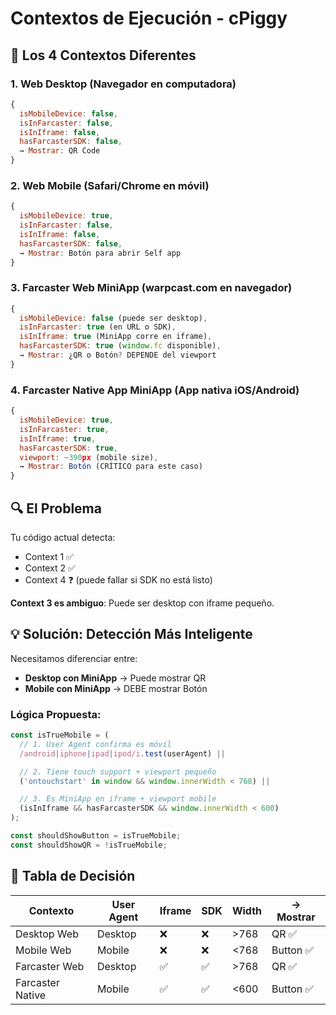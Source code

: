 # Contextos de Ejecución - cPiggy

## 🎯 Los 4 Contextos Diferentes

### 1. **Web Desktop** (Navegador en computadora)
```javascript
{
  isMobileDevice: false,
  isInFarcaster: false,
  isInIframe: false,
  hasFarcasterSDK: false,
  → Mostrar: QR Code
}
```

### 2. **Web Mobile** (Safari/Chrome en móvil)
```javascript
{
  isMobileDevice: true,
  isInFarcaster: false,
  isInIframe: false,
  hasFarcasterSDK: false,
  → Mostrar: Botón para abrir Self app
}
```

### 3. **Farcaster Web MiniApp** (warpcast.com en navegador)
```javascript
{
  isMobileDevice: false (puede ser desktop),
  isInFarcaster: true (en URL o SDK),
  isInIframe: true (MiniApp corre en iframe),
  hasFarcasterSDK: true (window.fc disponible),
  → Mostrar: ¿QR o Botón? DEPENDE del viewport
}
```

### 4. **Farcaster Native App MiniApp** (App nativa iOS/Android)
```javascript
{
  isMobileDevice: true,
  isInFarcaster: true,
  isInIframe: true,
  hasFarcasterSDK: true,
  viewport: ~390px (mobile size),
  → Mostrar: Botón (CRÍTICO para este caso)
}
```

## 🔍 El Problema

Tu código actual detecta:
- Context 1 ✅
- Context 2 ✅
- Context 4 ❓ (puede fallar si SDK no está listo)

**Context 3 es ambiguo**: Puede ser desktop con iframe pequeño.

## 💡 Solución: Detección Más Inteligente

Necesitamos diferenciar entre:
- **Desktop con MiniApp** → Puede mostrar QR
- **Mobile con MiniApp** → DEBE mostrar Botón

### Lógica Propuesta:

```javascript
const isTrueMobile = (
  // 1. User Agent confirma es móvil
  /android|iphone|ipad|ipod/i.test(userAgent) ||

  // 2. Tiene touch support + viewport pequeño
  ('ontouchstart' in window && window.innerWidth < 768) ||

  // 3. Es MiniApp en iframe + viewport mobile
  (isInIframe && hasFarcasterSDK && window.innerWidth < 600)
);

const shouldShowButton = isTrueMobile;
const shouldShowQR = !isTrueMobile;
```

## 🎯 Tabla de Decisión

| Contexto | User Agent | Iframe | SDK | Width | → Mostrar |
|----------|-----------|--------|-----|-------|-----------|
| Desktop Web | Desktop | ❌ | ❌ | >768 | QR ✅ |
| Mobile Web | Mobile | ❌ | ❌ | <768 | Button ✅ |
| Farcaster Web | Desktop | ✅ | ✅ | >768 | QR ✅ |
| Farcaster Native | Mobile | ✅ | ✅ | <600 | Button ✅ |

